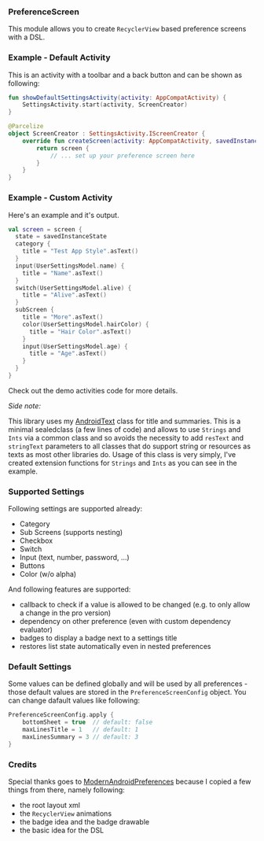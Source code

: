 ### PreferenceScreen

This module allows you to create `RecyclerView` based preference screens with a DSL.

### Example - Default Activity

This is an activity with a toolbar and a back button and can be shown as following:

```kotlin
fun showDefaultSettingsActivity(activity: AppCompatActivity) {
	SettingsActivity.start(activity, ScreenCreator)
}

@Parcelize
object ScreenCreator : SettingsActivity.IScreenCreator {
	override fun createScreen(activity: AppCompatActivity, savedInstanceState: Bundle?, updateTitle: (title: String) -> Unit): PreferenceScreen {
		return screen {
			// ... set up your preference screen here
		}
	}
}
```

### Example - Custom Activity

Here's an example and it's output.

```kotlin
val screen = screen {
  state = savedInstanceState
  category {
    title = "Test App Style".asText()
  }
  input(UserSettingsModel.name) {
    title = "Name".asText()
  }
  switch(UserSettingsModel.alive) {
    title = "Alive".asText()
  }
  subScreen {
    title = "More".asText()
    color(UserSettingsModel.hairColor) {
      title = "Hair Color".asText()
    }
    input(UserSettingsModel.age) {
      title = "Age".asText()
    }
  }
}
```

Check out the demo activities code for more details.

*Side note:*

This library uses my [AndroidText](https://github.com/MFlisar/AndroidText) class for title and summaries. This is a minimal sealedclass (a few lines of code) and allows to use `Strings` and `Ints` via a common class and so avoids the necessity to add `resText` and `stringText` parameters to all classes that do support string or resources as texts as most other libraries do.
Usage of this class is very simply, I've created extension functions for `Strings` and `Ints` as you can see in the example.

### Supported Settings

Following settings are supported already:

* Category
* Sub Screens (supports nesting)
* Checkbox
* Switch
* Input (text, number, password, ...)
* Buttons
* Color (w/o alpha)

And following features are supported:

* callback to check if a value is allowed to be changed (e.g. to only allow a change in the pro version)
* dependency on other preference (even with custom dependency evaluator)
* badges to display a badge next to a settings title
* restores list state automatically even in nested preferences

### Default Settings

Some values can be defined globally and will be used by all preferences - those default values are stored in the `PreferenceScreenConfig` object. You can change dafault values like following:

```kotlin
PreferenceScreenConfig.apply {
    bottomSheet = true  // default: false
    maxLinesTitle = 1   // default: 1
    maxLinesSummary = 3 // default: 3
}
```

### Credits

Special thanks goes to [ModernAndroidPreferences](https://github.com/Maxr1998/ModernAndroidPreferences) because I copied a few things from there, namely following:
* the root layout xml
* the `RecyclerView` animations
* the badge idea and the badge drawable
* the basic idea for the DSL